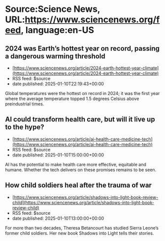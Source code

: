 # Source:Science News, URL:https://www.sciencenews.org/feed, language:en-US

## 2024 was Earth’s hottest year on record, passing a dangerous warming threshold
 - [https://www.sciencenews.org/article/2024-earth-hottest-year-climate](https://www.sciencenews.org/article/2024-earth-hottest-year-climate)
 - RSS feed: $source
 - date published: 2025-01-10T22:19:43+00:00

Global temperatures were the hottest on record in 2024; it was the first year where the average temperature topped 1.5 degrees Celsius above preindustrial times.

## AI could transform health care, but will it live up to the hype?
 - [https://www.sciencenews.org/article/ai-health-care-medicine-tech](https://www.sciencenews.org/article/ai-health-care-medicine-tech)
 - RSS feed: $source
 - date published: 2025-01-10T15:00:00+00:00

AI has the potential to make health care more effective, equitable and humane. Whether the tech delivers on these promises remains to be seen.

## How child soldiers heal after the trauma of war
 - [https://www.sciencenews.org/article/shadows-into-light-book-review-child](https://www.sciencenews.org/article/shadows-into-light-book-review-child)
 - RSS feed: $source
 - date published: 2025-01-10T13:00:00+00:00

For more than two decades, Theresa Betancourt has studied Sierra Leone’s former child soldiers. Her new book Shadows into Light tells their stories.

